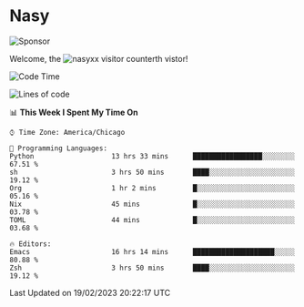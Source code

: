 # Nasy

<!--
<p align="center">
<img height="200" src="https://github-readme-stats.vercel.app/api?username=nasyxx&count_private=true&show_icons=true&theme=dracula&include_all_commits=true"/>
<img height="200" src="https://github-readme-stats.vercel.app/api/top-langs/?username=nasyxx&theme=dracula&hide=html,jupyter+notebook&count_private=true&show_icons=true"/>
</p>

  
----------------
-->

![Sponsor](https://img.shields.io/static/v1.svg?label=Sponsor&message=%E2%9D%A4&logo=GitHub&style=flat&color=pink)
 
Welcome, the ![nasyxx visitor counter](https://count.getloli.com/get/@nasyxx?theme=rule34)th vistor!
 
<!--START_SECTION:waka-->
![Code Time](http://img.shields.io/badge/Code%20Time-3%2C170%20hrs%2031%20mins-blue)

![Lines of code](https://img.shields.io/badge/From%20Hello%20World%20I%27ve%20Written-6%20Million%20lines%20of%20code-blue)

📊 **This Week I Spent My Time On** 

```text
⌚︎ Time Zone: America/Chicago

💬 Programming Languages: 
Python                   13 hrs 33 mins      █████████████████░░░░░░░░   67.51 % 
sh                       3 hrs 50 mins       ████░░░░░░░░░░░░░░░░░░░░░   19.12 % 
Org                      1 hr 2 mins         █░░░░░░░░░░░░░░░░░░░░░░░░   05.16 % 
Nix                      45 mins             █░░░░░░░░░░░░░░░░░░░░░░░░   03.78 % 
TOML                     44 mins             █░░░░░░░░░░░░░░░░░░░░░░░░   03.68 % 

🔥 Editors: 
Emacs                    16 hrs 14 mins      ████████████████████░░░░░   80.88 % 
Zsh                      3 hrs 50 mins       ████░░░░░░░░░░░░░░░░░░░░░   19.12 % 

```


 Last Updated on 19/02/2023 20:22:17 UTC
<!--END_SECTION:waka-->

<!-- ![visitors](https://visitor-badge.laobi.icu/badge?page_id=nasyxx.nasyxx) -->
